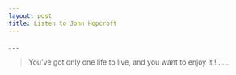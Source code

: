 ```yaml
---
layout: post
title: Listen to John Hopcroft
---
```

.
.
.
> You've got only one life to live, and you want to enjoy it !
.
.
.


